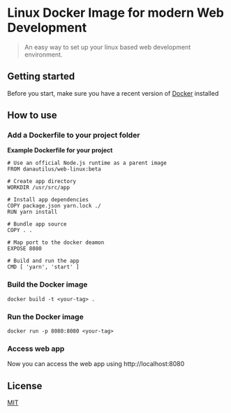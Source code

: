 # Linux Docker Image for modern Web Development

> An easy way to set up your linux based web development environment.

## Getting started
Before you start, make sure you have a recent version of [Docker](https://docs.docker.com/engine/installation/) installed

## How to use

### Add a Dockerfile to your project folder

**Example Dockerfile for your project**
```
# Use an official Node.js runtime as a parent image
FROM danautilus/web-linux:beta

# Create app directory
WORKDIR /usr/src/app

# Install app dependencies
COPY package.json yarn.lock ./
RUN yarn install

# Bundle app source
COPY . .

# Map port to the docker deamon
EXPOSE 8080

# Build and run the app
CMD [ 'yarn', 'start' ]
```

### Build the Docker image
```
docker build -t <your-tag> .
```

### Run the Docker image
```
docker run -p 8080:8080 <your-tag>
```

### Access web app
Now you can access the web app using http://localhost:8080

## License
[MIT](/LICENSE)